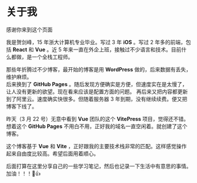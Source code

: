 # 关于我

感谢你来到这个页面

我是贺剑峰，15 年浙大计算机专业毕业。写过 3 年 **iOS** 。写过 2 年多的前端，包括 **React** 和 **Vue** 。近 5 年来一直在外企上班，接触过不少语言和技术。目前什么都做，是一个全栈工程师。

那些年折腾过不少博客，最开始的博客是用 **WordPress** 做的，后来数据有丢失，维护麻烦。  
后来换到了 **GitHub Pages** 。随后发现方便确实是方便，但速度实在是太慢了，让人没有更新的欲望。现在看来应该是配置方面的问题。
再后来又把内容都更新到了阿里云。速度确实快很多。但随着服务器 3 年到期，没有继续续费。便又把博客下线了。

昨天（3 月 22 号）无意中看到 **Vue** 团队的这个 **VitePress** 项目，觉得还不错。想着这个 **GitHub Pages** 不用白不用，正好我的域名一直空闲着。就创建了这个博客。

这个博客基于 **Vue** 和 **Vite** ，正好跟我的主要技术栈非常的匹配。这样感觉操作起来自由度比较高。希望后面用着顺心。

后面打算在这里分享自己的一些学习笔记，然后也记录一下生活中有意思的事情。  
加油！！！🍻👍
